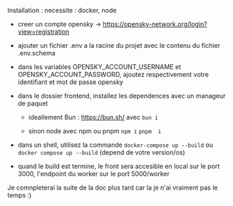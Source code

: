 Installation :
necessite : docker, node

- creer un compte opensky -> https://opensky-network.org/login?view=registration

- ajouter un fichier .env a la racine du projet avec le contenu du fichier .env.schema

- dans les variables OPENSKY_ACCOUNT_USERNAME et OPENSKY_ACCOUNT_PASSWORD, ajoutez respectivement votre identifiant et mot de passe opensky

- dans le dossier frontend, installez les dependences avec un manageur de paquet 

  - ideallement Bun : https://bun.sh/ avec `bun i`
  
  - sinon node avec npm ou pnpm `npm i` `pnpm  i`
  
- dans un shell, utilisez la commande `docker-compose up --build` ou `docker compose up --build` (depend de votre version/os)

- quand le build est termine, le front sera accesible en local sur le port 3000, l'endpoint du worker sur le port 5000/worker


Je comnpleterai la suite de la doc plus tard car la je n'ai vraiment pas le temps :)
